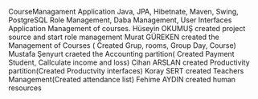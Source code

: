 CourseManagament Application Java, JPA, Hibetnate, Maven, Swing, PostgreSQL Role Management, Daba Management, User Interfaces Application Management of courses. 
Hüseyin OKUMUŞ created project source and start role management 
Murat GÜREKEN created the Management of Courses ( Created Grup, rooms, Group Day, Course) 
Mustafa Şenyurt craeted the Accounting partition( Created Payment Student, Callculate income and loss) 
Cihan ARSLAN created Productivity partition(Created Productvity interfaces) 
Koray SERT created Teachers Management(Created attendance list) 
Fehime AYDIN created human resources
